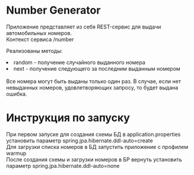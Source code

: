 # Number Generator

Приложение представляет из себя REST-сервис для выдачи автомобильных номеров.</br>
Контекст сервиса /number</br>
<p>Реализованы методы:</p>
<li>random - получение случайного выданного номера</li>
<li>next - получение следующего за последним выданным номером</li>
</br>
Все номера могут быть выданы только один раз. В случае, если нет невыданных номеров, удовлетворяющих запросу, то будет
выдана ошибка.</br>

# Инструкция по запуску

При первом запуске для создания схемы БД в application.properties установить параметр spring.jpa.hibernate.ddl-auto=create</br>
Для загрузки списка номеров в БД запустить приложение с профилем warmup<br/>
После создания схемы и загрузки номеров в БР вернуть установить параметр spring.jpa.hibernate.ddl-auto=none

